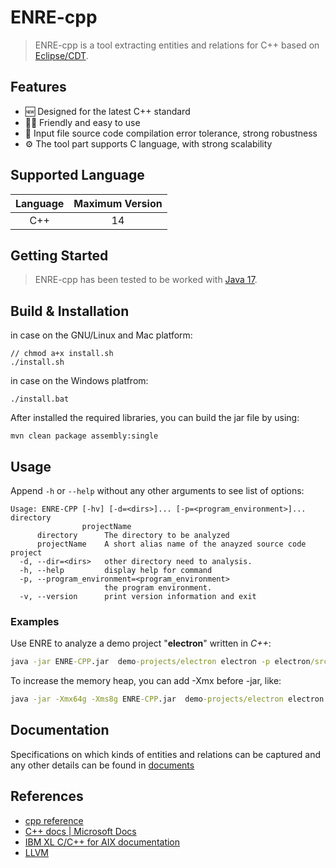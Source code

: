 # ENRE-cpp

> ENRE-cpp is a tool extracting entities and relations for C++ based on [Eclipse/CDT](https://github.com/eclipse-cdt).

## Features
* 🆕 Designed for the latest C++ standard
* 👨‍💻 Friendly and easy to use
* 💪 Input file source code compilation error tolerance, strong robustness
* ⚙️ The tool part supports C language, with strong scalability

## Supported Language

|  Language  | Maximum Version |
|:----------:|:---------------:|
|    C++     |       14        |


## Getting Started

> ENRE-cpp has been tested to be worked with [Java 17]((https://docs.oracle.com/javase/7/docs/webnotes/install/)).

## Build & Installation
in case on the GNU/Linux and Mac platform:
```
// chmod a+x install.sh
./install.sh
```
in case on the Windows platfrom:
```
./install.bat
```
After installed the required libraries, you can build the jar file by using:
```
mvn clean package assembly:single
```

## Usage

Append `-h` or `--help` without any other arguments to see list
of options:
```text
Usage: ENRE-CPP [-hv] [-d=<dirs>]... [-p=<program_environment>]... directory
                projectName
      directory      The directory to be analyzed
      projectName    A short alias name of the anayzed source code project
  -d, --dir=<dirs>   other directory need to analysis.
  -h, --help         display help for command
  -p, --program_environment=<program_environment>
                     the program environment.
  -v, --version      print version information and exit
```

### Examples

Use ENRE to analyze a demo project "**electron**" written in *C++*: 

```cmd
java -jar ENRE-CPP.jar  demo-projects/electron electron -p electron/src 
```

To increase the memory heap, you can add -Xmx before -jar, like:
```cmd
java -jar -Xmx64g -Xms8g ENRE-CPP.jar  demo-projects/electron electron
```

## Documentation
Specifications on which kinds of entities and relations can be
captured and any other details can be found in [documents](enre-ts/docs/README.md)

## References
- [cpp reference](https://en.cppreference.com/w/)
- [C++ docs | Microsoft Docs](https://learn.microsoft.com/en-us/cpp/cpp/?view=msvc-170)
- [IBM XL C/C++ for AIX documentation](https://www.ibm.com/docs/en/xl-c-and-cpp-aix)
- [LLVM](https://github.com/llvm/llvm-project)